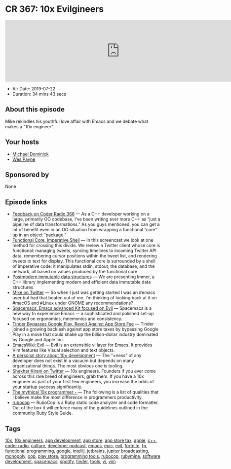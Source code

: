 # CR 367: 10x Evilgineers

<iframe src="https://player.fireside.fm/v2/MLf2ZzhC+_iRoUlYb?theme=dark" width="740" height="200" frameborder="0" scrolling="no"></iframe>

* Air Date: 2019-07-22
* Duration: 34 mins 43 secs

## About this episode

Mike rekindles his youthful love affair with Emacs and we debate what makes a "10x engineer".

## Your hosts
* [Michael Dominick](https://coder.show/hosts/michael)
* [Wes Payne](https://coder.show/hosts/wespayne)

## Sponsored by

None



## Episode links

  * [Feedback on Coder Radio 366](https://www.reddit.com/r/CoderRadio/comments/ce1ef7/functional_first_coder_radio_366/eu1qtll/ "Feedback on Coder Radio 366") — As a C++ developer working on a large, primarily OO codebase, I’ve been writing ever more C++ as “just a pipeline of data transformations.” As you guys mentioned, you can get a lot of benefit even in an OO situation from wrapping a functional “core” up in an object “package.”
  * [Functional Core, Imperative Shell](https://www.destroyallsoftware.com/screencasts/catalog/functional-core-imperative-shell "Functional Core, Imperative Shell") — In this screencast we look at one method for crossing this divide. We review a Twitter client whose core is functional: managing tweets, syncing timelines to incoming Twitter API data, remembering cursor positions within the tweet list, and rendering tweets to text for display. This functional core is surrounded by a shell of imperative code: it manipulates stdin, stdout, the database, and the network, all based on values produced by the functional core. 
  * [Postmodern immutable data structures](https://www.youtube.com/watch?v=y_m0ce1rzRI "Postmodern immutable data structures") — We are presenting Immer, a C++ library implementing modern and efficient data immutable data structures. 
  * [Mike on Twitter](https://twitter.com/dominucco/status/1151166107232940034 "Mike on Twitter") — So when I just was getting started I was an #emacs user but had that beaten out of me. I’m thinking of looking back at it on #macOS and #Linux under GNOME any recommendations?
  * [Spacemacs: Emacs advanced Kit focused on Evil](http://spacemacs.org/ "Spacemacs: Emacs advanced Kit focused on Evil") — Spacemacs is a new way to experience Emacs -- a sophisticated and polished set-up focused on ergonomics, mnemonics and consistency.
  * [Tinder Bypasses Google Play, Revolt Against App Store Fee](https://www.bloomberg.com/news/articles/2019-07-19/tinder-bypasses-google-play-joining-revolt-against-app-store-fee "Tinder Bypasses Google Play, Revolt Against App Store Fee") — Tinder joined a growing backlash against app store taxes by bypassing Google Play in a move that could shake up the billion-dollar industry dominated by Google and Apple Inc. 
  * [EmacsWiki: Evil](https://www.emacswiki.org/emacs/Evil "EmacsWiki: Evil") — Evil is an extensible vi layer for Emacs. It provides Vim features like Visual selection and text objects.
  * [A personal story about 10× development](http://nibblestew.blogspot.com/2019/07/a-personal-story-about-10-development.html "A personal story about 10× development") — The "×ness" of any developer does not exist in a vacuum but depends on many organizational things. The most obvious one is tooling.
  * [Shekhar Kirani on Twitter](https://twitter.com/skirani/status/1149302828420067328 "Shekhar Kirani on Twitter") — 10x engineers. Founders if you ever come across this rare breed of engineers, grab them. If you have a 10x engineer as part of your first few engineers, you increase the odds of your startup success significantly.
  * [The mythical 10x programmer - <antirez>](http://antirez.com/news/112 "The mythical 10x programmer - <antirez>") — The following is a list of qualities that I believe make the most difference in programmers productivity. 
  * [rubocop](https://github.com/rubocop-hq/rubocop "rubocop") — RuboCop is a Ruby static code analyzer and code formatter. Out of the box it will enforce many of the guidelines outlined in the community Ruby Style Guide.



## Tags

[10x](https://coder.show/tags/10x), [10x engineers](https://coder.show/tags/10x%20engineers), [app development](https://coder.show/tags/app%20development), [app store](https://coder.show/tags/app%20store), [app store tax](https://coder.show/tags/app%20store%20tax), [apple](https://coder.show/tags/apple), [c++](https://coder.show/tags/c++), [coder radio](https://coder.show/tags/coder%20radio), [culture](https://coder.show/tags/culture), [developer podcast](https://coder.show/tags/developer%20podcast), [emacs](https://coder.show/tags/emacs), [epic](https://coder.show/tags/epic), [evil](https://coder.show/tags/evil), [fortnite](https://coder.show/tags/fortnite), [fp](https://coder.show/tags/fp), [functional programming](https://coder.show/tags/functional%20programming), [google](https://coder.show/tags/google), [intellij](https://coder.show/tags/intellij), [jetbrains](https://coder.show/tags/jetbrains), [jupiter broadcasting](https://coder.show/tags/jupiter%20broadcasting), [monopoly](https://coder.show/tags/monopoly), [oop](https://coder.show/tags/oop), [play store](https://coder.show/tags/play%20store), [programming tools](https://coder.show/tags/programming%20tools), [rubocop](https://coder.show/tags/rubocop), [rubymine](https://coder.show/tags/rubymine), [software development](https://coder.show/tags/software%20development), [spacemacs](https://coder.show/tags/spacemacs), [spotify](https://coder.show/tags/spotify), [tinder](https://coder.show/tags/tinder), [tools](https://coder.show/tags/tools), [vi](https://coder.show/tags/vi), [vim](https://coder.show/tags/vim)